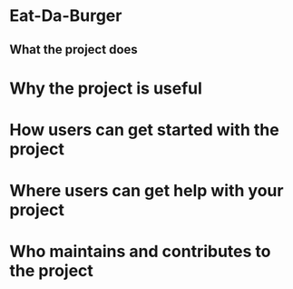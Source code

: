 # Eat-Da-Burger


## What the project does
# Why the project is useful
# How users can get started with the project
# Where users can get help with your project
# Who maintains and contributes to the project